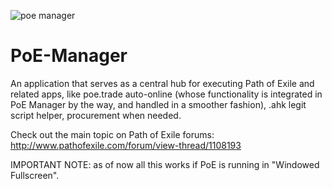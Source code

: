 ![poe manager](http://i.imgur.com/lC6yjWk.png)

PoE-Manager
===========
An application that serves as a central hub for executing Path of Exile and related apps, like poe.trade auto-online (whose functionality is integrated in PoE Manager by the way, and handled in a smoother fashion), .ahk legit script helper, procurement when needed. 

Check out the main topic on Path of Exile forums: http://www.pathofexile.com/forum/view-thread/1108193

IMPORTANT NOTE: as of now all this works if PoE is running in "Windowed Fullscreen". 
